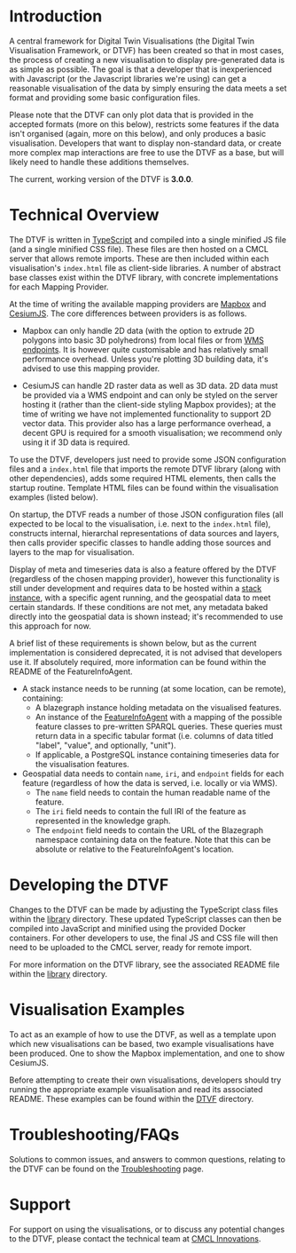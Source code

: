 # Introduction

A central framework for Digital Twin Visualisations (the Digital Twin Visualisation Framework, or DTVF) has been created so that in most cases, the process of creating a new visualisation to display pre-generated data is as simple as possible. The goal is that a developer that is inexperienced with Javascript (or the Javascript libraries we're using) can get a reasonable visualisation of the data by simply ensuring the data meets a set format and providing some basic configuration files.

Please note that the DTVF can only plot data that is provided in the accepted formats (more on this below), restricts some features if the data isn't organised (again, more on this below), and only produces a basic visualisation. Developers that want to display non-standard data, or create more complex map interactions are free to use the DTVF as a base, but will likely need to handle these additions themselves.

The current, working version of the DTVF is **3.0.0**.

# Technical Overview

The DTVF is written in [TypeScript](https://www.typescriptlang.org/) and compiled into a single minified JS file (and a single minified CSS file). These files are then hosted on a CMCL server that allows remote imports. These are then included within each visualisation's `index.html` file as client-side libraries. A number of abstract base classes exist within the DTVF library, with concrete implementations for each Mapping Provider.

At the time of writing the available mapping providers are [Mapbox](https://www.mapbox.com/) and [CesiumJS](https://cesium.com/platform/cesiumjs/). The core differences between providers is as follows.

* Mapbox can only handle 2D data (with the option to extrude 2D polygons into basic 3D polyhedrons) from local files or from [WMS endpoints](https://en.wikipedia.org/wiki/Web_Map_Service). It is however quite customisable and has relatively small performance overhead. Unless you're plotting 3D building data, it's advised to use this mapping provider.

* CesiumJS can handle 2D raster data as well as 3D data. 2D data must be provided via a WMS endpoint and can only be styled on the server hosting it (rather than the client-side styling Mapbox provides); at the time of writing we have not implemented functionality to support 2D vector data. This provider also has a large performance overhead, a decent GPU is required for a smooth visualisation; we recommend only using it if 3D data is required.

To use the DTVF, developers just need to provide some JSON configuration files and a `index.html` file that imports the remote DTVF library (along with other dependencies), adds some required HTML elements, then calls the startup routine. Template HTML files can be found within the visualisation examples (listed below).

On startup, the DTVF reads a number of those JSON configuration files (all expected to be local to the visualisation, i.e. next to the `index.html` file), constructs internal, hierarchal representations of data sources and layers, then calls provider specific classes to handle adding those sources and layers to the map for visualisation.

Display of meta and timeseries data is also a feature offered by the DTVF (regardless of the chosen mapping provider), however this functionality is still under development and requires data to be hosted within a [stack instance](https://github.com/cambridge-cares/TheWorldAvatar/tree/main/Deploy/stacks/dynamic/stack-manager), with a specific agent running, and the geospatial data to meet certain standards. If these conditions are not met, any metadata baked directly into the geospatial data is shown instead; it's recommended to use this approach for now.

A brief list of these requirements is shown below, but as the current implementation is considered deprecated, it is not advised that developers use it. If absolutely required, more information can be found within the README of the FeatureInfoAgent.

* A stack instance needs to be running (at some location, can be remote), containing:
  * A blazegraph instance holding metadata on the visualised features.
  * An instance of the [FeatureInfoAgent](https://github.com/cambridge-cares/TheWorldAvatar/tree/dev-feature-info-agent/Agents/FeatureInfoAgent) with a mapping of the possible feature classes to pre-written SPARQL queries. These queries must return data in a specific tabular format (i.e. columns of data titled "label", "value", and optionally, "unit").
  * If applicable, a PostgreSQL instance containing timeseries data for the visualisation features.
* Geospatial data needs to contain `name`, `iri`, and `endpoint` fields for each feature (regardless of how the data is served, i.e. locally or via WMS).
  * The `name` field needs to contain the human readable name of the feature.
  * The `iri` field needs to contain the full IRI of the feature as represented in the knowledge graph.
  * The `endpoint` field needs to contain the URL of the Blazegraph namespace containing data on the feature. Note that this can be absolute or relative to the FeatureInfoAgent's location.

# Developing the DTVF

Changes to the DTVF can be made by adjusting the TypeScript class files within the [library](https://github.com/cambridge-cares/TheWorldAvatar/tree/main/web/digital-twin-vis-framework/library) directory. These updated TypeScript classes can then be compiled into JavaScript and minified using the provided Docker containers. For other developers to use, the final JS and CSS file will then need to be uploaded to the CMCL server, ready for remote import.

For more information on the DTVF library, see the associated README file within the [library](https://github.com/cambridge-cares/TheWorldAvatar/tree/main/web/digital-twin-vis-framework/library) directory.

# Visualisation Examples

To act as an example of how to use the DTVF, as well as a template upon which new visualisations can be based, two example visualisations have been produced. One to show the Mapbox implementation, and one to show CesiumJS.

Before attempting to create their own visualisations, developers should try running the appropriate example visualisation and read its associated README. These examples can be found within the [DTVF](https://github.com/cambridge-cares/TheWorldAvatar/tree/main/web/digital-twin-vis-framework) directory.

# Troubleshooting/FAQs

Solutions to common issues, and answers to common questions, relating to the DTVF can be found on the [Troubleshooting](https://github.com/cambridge-cares/TheWorldAvatar/wiki/DTVF:-Troubleshooting) page.

# Support

For support on using the visualisations, or to discuss any potential changes to the DTVF, please contact the technical team at [CMCL Innovations](https://cmclinnovations.com/).
